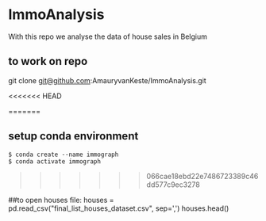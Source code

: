 # ImmoAnalysis
With this repo we analyse the data of house sales in Belgium

## to work on repo
git clone git@github.com:AmauryvanKeste/ImmoAnalysis.git

<<<<<<< HEAD

=======
## setup conda environment
```
$ conda create --name immograph
$ conda activate immograph
```
>>>>>>> 066cae18ebd22e7486723389c46dd577c9ec3278

##to open houses file:
houses = pd.read_csv("final_list_houses_dataset.csv", sep=',')
houses.head()

